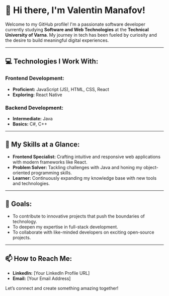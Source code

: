# 👋 Hi there, I'm Valentin Manafov!  

Welcome to my GitHub profile! I'm a passionate software developer currently studying **Software and Web Technologies** at the **Technical University of Varna**. My journey in tech has been fueled by curiosity and the desire to build meaningful digital experiences.

---

## 💻 Technologies I Work With:

### Frontend Development:
- **Proficient:** JavaScript (JS), HTML, CSS, React
- **Exploring:** React Native  

### Backend Development:
- **Intermediate:** Java
- **Basics:** C#, C++  

---

## 🌟 My Skills at a Glance:
- **Frontend Specialist:** Crafting intuitive and responsive web applications with modern frameworks like React.  
- **Problem Solver:** Tackling challenges with Java and honing my object-oriented programming skills.  
- **Learner:** Continuously expanding my knowledge base with new tools and technologies.  

---

## 🎯 Goals:
- To contribute to innovative projects that push the boundaries of technology.
- To deepen my expertise in full-stack development.
- To collaborate with like-minded developers on exciting open-source projects.

---

## 📫 How to Reach Me:
- **LinkedIn:** [Your LinkedIn Profile URL]
- **Email:** [Your Email Address]

Let’s connect and create something amazing together!
